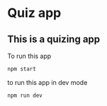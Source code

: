 # Quiz app
## This is a quizing app

To run this app 
```sh
npm start
```
to run this app in dev mode
```sh
npm run dev
```
